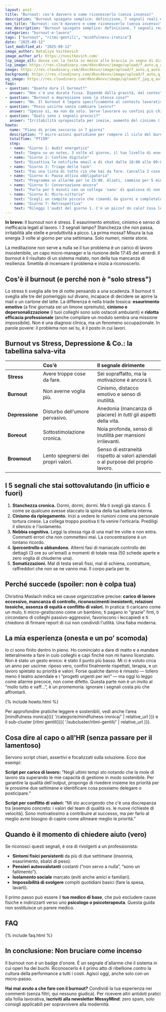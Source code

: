 ```yaml
---
layout: post
title: "Burnout: cos'è davvero e come riconoscerlo (senza incenso)"
description: "Burnout spiegato semplice: definizione, 7 segnali reali e cosa fare subito. Zero guru, solo strumenti pratici per respirare di nuovo al lavoro."
seo_title: "Burnout: cos'è davvero e come riconoscerlo (senza incenso)"
seo_description: "Burnout spiegato semplice: definizione, 7 segnali reali e cosa fare subito. Zero guru, solo strumenti pratici per respirare di nuovo al lavoro."
categories: "burnout-e-lavoro"
tags: ["burnout", "ritmi-gentili", "mindfulness-ironica"]
date: "2025-09-12"
last_modified_at: "2025-09-12"
image_author: Nataliya Vaitkevich
image_author_url: https://nvoitkevich.com/
lcp_image_alt: donna con la testa in mezzo alle braccia in segno di disperazione davanti un laptop aziendale
lcp_image: https://res.cloudinary.com/dkoc4knvv/image/upload/f_auto,q_auto,dpr_auto,c_fill,g_auto,ar_16:9,w_1600/v1757707488/burnout-1920_gggfbb.webp
image: https://res.cloudinary.com/dkoc4knvv/image/upload/f_auto,q_auto,dpr_auto,c_fill,g_auto,ar_16:9,w_1600/v1757707488/burnout-1920_gggfbb.webp
background: https://res.cloudinary.com/dkoc4knvv/image/upload/f_auto,q_auto,dpr_auto,c_fill,g_auto,ar_3:2,w_600/v1757707488/burnout-1920_gggfbb.webp
og_image: https://res.cloudinary.com/dkoc4knvv/image/upload/f_jpg,q_auto,c_fill,g_auto,ar_1.91:1,w_1200/v1757707488/burnout-1920_gggfbb.webp
faqs:
- question: "Quanto dura il burnout?"
  answer: "Non c'è una durata fissa. Dipende dalla gravità, dal contesto lavorativo e dalle azioni intraprese. Può richiedere settimane o mesi di cambiamenti concreti e, in alcuni casi, supporto professionale. Le ferie da sole raramente bastano."
- question: "Burnout e depressione sono la stessa cosa?"
  answer: "No. Il burnout è legato specificamente al contesto lavorativo (esaurimento, cinismo, inefficacia). La depressione è un disturbo dell'umore più pervasivo che influisce su tutti gli aspetti della vita. A volte si sovrappongono, ed è fondamentale una valutazione di un professionista per distinguerli."
- question: "Posso uscirne senza cambiare lavoro?"
  answer: "Spesso sì, ma non da solo. Serve lavorare su confini più chiari, ridefinire le priorità e, idealmente, un supporto dall'organizzazione (es. dialogo con HR, aggiustamento del carico). A volte un cambio di ruolo o azienda è la soluzione più rapida, ma non l'unica."
- question: "Quali sono i segnali precoci?"
  answer: "Irritabilità spropositata per inezie, aumento del cinismo ('a che serve?'), difficoltà a staccare la sera e un costante senso di stanchezza già dal risveglio. Sono i primi campanelli d'allarme da non ignorare."
howto:
  name: "Piano di primo soccorso in 7 giorni"
  description: "7 micro-azioni quotidiane per rompere il ciclo del burnout e riprendere fiato."
  totalTime: "PT15M"
  step:
  - name: "Giorno 1: Audit energetico"
    text: "Segna su un notes, 3 volte al giorno, il tuo livello di energia da 1 (completamente spento) a 5 (carico). Non giudicare, solo osserva."
  - name: "Giorno 2: Confine digitale"
    text: "Disattiva le notifiche email e di chat dalle 18:00 alle 09:00. Il mondo non finirà."
  - name: "Giorno 3: Triage delle task"
    text: "Fai una lista di tutto ciò che hai da fare. Cancella 3 cose non essenziali. Delegane 1. Concentrati sulle altre."
  - name: "Giorno 4: Pausa attiva obbligatoria"
    text: "Programma un allarme per le 15:00. Alzati, cammina per 5 minuti fuori dall'ufficio o guarda fuori dalla finestra. Non saltarla."
  - name: "Giorno 5: Conversazione-ancora"
    text: "Parla per 5 minuti con un collega 'sano' di qualcosa di non lavorativo. Un libro, una serie TV, qualsiasi cosa."
  - name: "Giorno 6: Micro-vittoria"
    text: "Scegli un compito piccolo che rimandi da giorni e completalo. Goditi la sensazione per 60 secondi."
  - name: "Giorno 7: Retrospettiva"
    text: "Rileggi l'audit del giorno 1. C'è un picco? Un calo? Cosa lo ha influenzato? Usalo per pianificare la prossima settimana."
---
```


**In breve:** Il burnout non è stress. È esaurimento emotivo, cinismo e senso di inefficacia legati al lavoro. I 3 segnali lampo? Stanchezza che non passa, irritabilità alle stelle e produttività a picco. La prima mossa? Misura la tua energia 3 volte al giorno per una settimana. Solo numeri, niente storie.

La meditazione non serve a nulla se il tuo problema è un carico di lavoro insostenibile, un capo micro-manager e la riunione delle 17:45 del venerdì. Il burnout è il risultato di un sistema malato, non della tua mancanza di resilienza. Smettila di incensare il problema e inizia a riconoscerlo.

## Cos'è il burnout (e perché non è "solo stress")

Lo stress ti sveglia alle tre di notte pensando a una scadenza. Il burnout ti sveglia alle tre del pomeriggio sul divano, incapace di decidere se aprire la mail o un cartone del latte.
La differenza è nella triade tossica: **esaurimento emotivo** (a fine giornata sei un limone spremuto), **cinismo e depersonalizzazione** (i tuoi colleghi sono solo ostacoli ambulanti) e **ridotta efficacia professionale** (anche compilare un modulo sembra una missione impossibile). Non è una diagnosi clinica, ma un fenomeno occupazionale. In parole povere: il problema non sei tu, è il posto in cui lavori.

## Burnout vs Stress, Depressione & Co.: la tabellina salva-vita

|                 | **Cos'è**                          | **Il segnale dirimente**                                                          |
| :-------------- | :--------------------------------- | :-------------------------------------------------------------------------------- |
| **Stress**      | Avere troppe cose da fare.         | Sei sopraffatto, ma la motivazione è ancora lì.                                   |
| **Burnout**     | Non averne voglia più.             | Cinismo, distacco emotivo e senso di inutilità.                                   |
| **Depressione** | Disturbo dell'umore pervasivo.     | Anedonia (mancanza di piacere) in *tutti* gli aspetti della vita.                 |
| **Boreout**     | Sottostimolazione cronica.         | Noia profonda, senso di inutilità per mansioni irrilevanti.                       |
| **Brownout**    | Lento spegnersi dei propri valori. | Senso di estraneità rispetto ai valori aziendali o al purpose del proprio lavoro. |

## I 5 segnali che stai sottovalutando (in ufficio e fuori)

1. **Stanchezza cronica.** Dormi, dormi, dormi. Ma ti svegli già stanco. È come se qualcuno avesse staccato la spina della tua batteria interna.
2. **Cinismo da ripiegamento.** Inizi a vedere le riunioni come una personale tortura cinese. La collega troppo positiva ti fa venire l'orticaria. Prediligi il silenzio e l'isolamento.
3. **Nebbia cognitiva.** Leggi la stessa riga di una mail tre volte e non entra. Commetti errori che non commettevi mai. La concentrazione è un lontano ricordo.
4. **Ipercontrollo o abbandono.** Alterni fasi di maniacale controllo dei dettagli (3 ore su un'email) a momenti di totale resa (50 schede aperte e zero voglia di chiuderne una).
5. **Somatizzazioni.** Mal di testa serali fissi, mal di schiena, contratture, raffreddori che non se ne vanno mai. Il corpo parla per te.

## Perché succede (spoiler: non è colpa tua)

Christina Maslach indica sei cause organizzative precise: **carico di lavoro eccessivo, mancanza di controllo, riconoscimenti inesistenti, relazioni tossiche, assenza di equità e conflitto di valori.**
In pratica: ti caricano come un mulo, ti micro-gestiscono come un bambino, ti pagano in “grazie” finti, ti circondano di colleghi passivo-aggressivi, favoriscono i leccapiedi e ti chiedono di firmare report di cui non condividi l'utilità. Una fiaba moderna.

## La mia esperienza (onesta e un po’ scomoda)

Io ci sono finito dentro in pieno. Ho cominciato a dare di matto e a mandare letteralmente a fare in culo colleghi e capi finché non mi hanno licenziato. Non è stato un gesto eroico: è stato il punto più basso. Mi ci è voluto circa un anno per uscirne: riposo vero, confini finalmente rispettati, terapia, e un lavoro spietato su priorità e valori. Forse qualche danno è rimasto — tollero meno il teatro aziendale e i “progetti urgenti per ieri” — ma oggi lo leggo come allarme precoce, non come difetto. Questa parte non è un invito al “mollo tutto e vaff…”, è un promemoria: ignorare i segnali costa più che affrontarli.


{% include howto.html %}

Per approfondire pratiche leggere e sostenibili, vedi anche l’area \[mindfulness ironica]\({{ '/categorie/mindfulness-ironica/' | relative_url }}) e il sub-cluster \[ritmi gentili]\({{ '/subcluster/ritmi-gentili/' | relative_url }}).

## Cosa dire al capo o all'HR (senza passare per il lamentoso)

Servono script chiari, assertivi e focalizzati sulla soluzione. Ecco due esempi:

**Script per carico di lavoro:**
“Negli ultimi tempi sto notando che la mole di lavoro sta superando le mie capacità di gestione in modo sostenibile. Per garantire la qualità dell'output, propongo di rivedere insieme les priorità per le prossime due settimane e identificare cosa possiamo delegare o posticipare.”

**Script per conflitto di valori:**
“Mi sto accorgendo che c'è una discrepanza tra \[esempio concreto: i valori del team di qualità vs. le nuove richieste di velocità]. Sono motivatissimo a contribuire al successo, ma per farlo al meglio avrei bisogno di capire come allineare meglio le priorità.”

## Quando è il momento di chiedere aiuto (vero)

Se riconosci questi segnali, è ora di rivolgerti a un professionista:

* **Sintomi fisici persistenti** da più di due settimane (insonnia, esaurimento, sbalzi di peso).
* **Pensieri autosvalutanti** costanti (“non servo a nulla”, “sono un fallimento”).
* **Isolamento sociale** marcato (eviti anche amici e familiari).
* **Impossibilità di svolgere** compiti quotidiani basici (fare la spesa, lavarti).

Il primo passo può essere il **tuo medico di base**, che può escludere cause fisiche e indirizzarti verso uno **psicologo o psicoterapeuta**. Questa guida non sostituisce un parere medico.

## FAQ

{% include faq.html %}

## In conclusione: Non bruciare come incenso

Il burnout non è un badge d'onore. È un segnale d'allarme che il sistema in cui operi ha dei buchi. Riconoscerlo è il primo atto di ribellione contro la cultura della performance a tutti i costi. Agisci oggi, anche solo con un micro-passo.

**Hai mai avuto a che fare con il burnout?** Condividi la tua esperienza nei commenti (senza filtri, qui nessuno giudica). Per ricevere altri antidoti pratici alla follia lavorativa, **iscriviti alla newsletter MessyMind**: zero spam, solo consigli applicabili per sopravvivere alla modernità.
